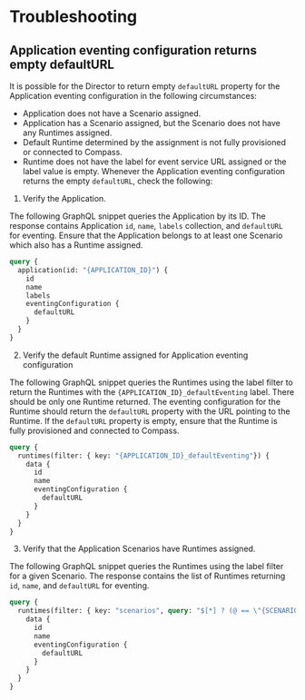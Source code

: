 # Troubleshooting

## Application eventing configuration returns empty defaultURL

It is possible for the Director to return empty `defaultURL` property for the Application eventing configuration in the following circumstances:
- Application does not have a Scenario assigned.
- Application has a Scenario assigned, but the Scenario does not have any Runtimes assigned.
- Default Runtime determined by the assignment is not fully provisioned or connected to Compass.
- Runtime does not have the label for event service URL assigned or the label value is empty.
Whenever the Application eventing configuration returns the empty `defaultURL`, check the following:
1. Verify the Application.

The following GraphQL snippet queries the Application by its ID. The response contains Application `id`, `name`, `labels` collection, and `defaultURL` for eventing. Ensure that the Application belongs to at least one Scenario which also has a Runtime assigned.

```graphql
query {
  application(id: "{APPLICATION_ID}") {
    id
    name
    labels
    eventingConfiguration {
      defaultURL
    }
  }
}
```

2. Verify the default Runtime assigned for Application eventing configuration

The following GraphQL snippet queries the Runtimes using the label filter to return the Runtimes with the `{APPLICATION_ID}_defaultEventing` label. There should be only one Runtime returned. The eventing configuration for the Runtime should return the `defaultURL` property with the URL pointing to the Runtime. If the `defaultURL` property is empty, ensure that the Runtime is fully provisioned and connected to Compass.

```graphql
query {
  runtimes(filter: { key: "{APPLICATION_ID}_defaultEventing"}) {
    data {
      id
      name
      eventingConfiguration {
        defaultURL
      }
    }
  }
}
```

3. Verify that the Application Scenarios have Runtimes assigned.

The following GraphQL snippet queries the Runtimes using the label filter for a given Scenario. The response contains the list of Runtimes returning `id`, `name`, and `defaultURL` for eventing.

```graphql
query {
  runtimes(filter: { key: "scenarios", query: "$[*] ? (@ == \"{SCENARIO}\")"}) {
    data {
      id
      name
      eventingConfiguration {
        defaultURL
      }
    }
  }
}
```
